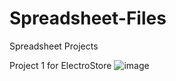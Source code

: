 # Spreadsheet-Files
Spreadsheet Projects

Project 1 for ElectroStore
![image](https://github.com/user-attachments/assets/085bb88a-f2e8-47c8-967c-0aa1191d797b)

